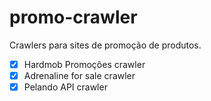 # promo-crawler
Crawlers para sites de promoção de produtos.

- [x] Hardmob Promoções crawler
- [x] Adrenaline for sale crawler
- [x] Pelando API crawler
